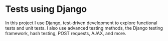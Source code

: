 # Tests using Django
In this project I use Django,  test-driven development to explore functional tests and unit tests. I also use advanced testing methods, the Django testing framework, hash testing, POST requests, AJAX, and more.
